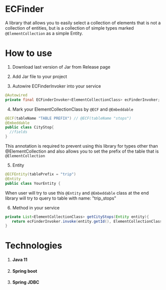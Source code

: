 # ECFinder
 A library that allows you to easily select a collection of elements that is not a collection of entities, but is a collection of simple types marked ```@ElementCollection``` as a simple Entity.
 
# How to use
1. Download last version of Jar from Release page

2. Add Jar file to your project

3. Autowire ECFinderInvoker into your service
```java
@Autowired
private final ECFinderInvoker<ElementCollectionClass> ecFinderInvoker;
```
4. Mark your ElementCollectionClass by ```@ECF``` and ```@Embeddable```
```java  
@ECF(tableName "TABLE PREFIX") // @ECF(tableName "stops")  
@Embeddable
public class CityStop{
  //fields
}
```
This annotation is required to prevent using this library for types other than @ElementCollection and also allows you to set the prefix of the table that is ```@ElementCollection```

5. Entity
```java
@ECFEntity(tablePrefix = "trip")
@Entity
public class YourEntity {
```
When user will try to use this ```@Entity``` and ```@Embeddable``` class at the end library will try to query to table with name: "trip_stops"

6. Method in your service
```java  
private List<ElementCollectionClass> getCityStops(Entity entity){
   return ecFinderInvoker.invoke(entity.getId(), ElementCollectionClass.class, EntityClass.class);
}
```

# Technologies
1. #### Java 11
2. #### Spring boot
3. #### Spring JDBC

